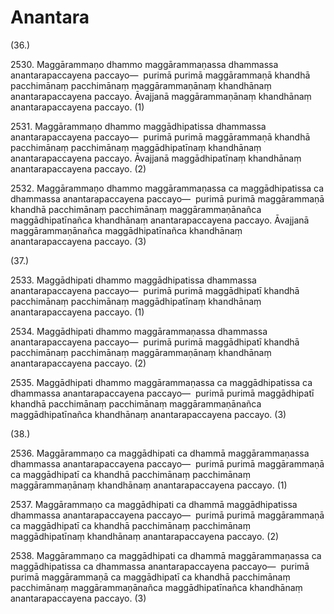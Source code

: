# Anantara

(36.)

2530\. Maggārammaṇo dhammo maggārammaṇassa dhammassa anantarapaccayena paccayo—  purimā purimā maggārammaṇā khandhā pacchimānaṃ pacchimānaṃ maggārammaṇānaṃ khandhānaṃ anantarapaccayena paccayo. Āvajjanā maggārammaṇānaṃ khandhānaṃ anantarapaccayena paccayo. (1)

2531\. Maggārammaṇo dhammo maggādhipatissa dhammassa anantarapaccayena paccayo—  purimā purimā maggārammaṇā khandhā pacchimānaṃ pacchimānaṃ maggādhipatīnaṃ khandhānaṃ anantarapaccayena paccayo. Āvajjanā maggādhipatīnaṃ khandhānaṃ anantarapaccayena paccayo. (2)

2532\. Maggārammaṇo dhammo maggārammaṇassa ca maggādhipatissa ca dhammassa anantarapaccayena paccayo—  purimā purimā maggārammaṇā khandhā pacchimānaṃ pacchimānaṃ maggārammaṇānañca maggādhipatīnañca khandhānaṃ anantarapaccayena paccayo. Āvajjanā maggārammaṇānañca maggādhipatīnañca khandhānaṃ anantarapaccayena paccayo. (3)

(37.)

2533\. Maggādhipati dhammo maggādhipatissa dhammassa anantarapaccayena paccayo—  purimā purimā maggādhipatī khandhā pacchimānaṃ pacchimānaṃ maggādhipatīnaṃ khandhānaṃ anantarapaccayena paccayo. (1)

2534\. Maggādhipati dhammo maggārammaṇassa dhammassa anantarapaccayena paccayo—  purimā purimā maggādhipatī khandhā pacchimānaṃ pacchimānaṃ maggārammaṇānaṃ khandhānaṃ anantarapaccayena paccayo. (2)

2535\. Maggādhipati dhammo maggārammaṇassa ca maggādhipatissa ca dhammassa anantarapaccayena paccayo—  purimā purimā maggādhipatī khandhā pacchimānaṃ pacchimānaṃ maggārammaṇānañca maggādhipatīnañca khandhānaṃ anantarapaccayena paccayo. (3)

(38.)

2536\. Maggārammaṇo ca maggādhipati ca dhammā maggārammaṇassa dhammassa anantarapaccayena paccayo—  purimā purimā maggārammaṇā ca maggādhipatī ca khandhā pacchimānaṃ pacchimānaṃ maggārammaṇānaṃ khandhānaṃ anantarapaccayena paccayo. (1)

2537\. Maggārammaṇo ca maggādhipati ca dhammā maggādhipatissa dhammassa anantarapaccayena paccayo—  purimā purimā maggārammaṇā ca maggādhipatī ca khandhā pacchimānaṃ pacchimānaṃ maggādhipatīnaṃ khandhānaṃ anantarapaccayena paccayo. (2)

2538\. Maggārammaṇo ca maggādhipati ca dhammā maggārammaṇassa ca maggādhipatissa ca dhammassa anantarapaccayena paccayo—  purimā purimā maggārammaṇā ca maggādhipatī ca khandhā pacchimānaṃ pacchimānaṃ maggārammaṇānañca maggādhipatīnañca khandhānaṃ anantarapaccayena paccayo. (3)
